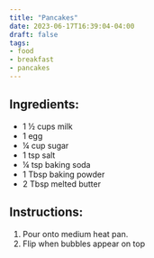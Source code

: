 ```yaml
---
title: "Pancakes"
date: 2023-06-17T16:39:04-04:00
draft: false
tags:
- food
- breakfast
- pancakes
---
```


## Ingredients:
- 1 &frac12; cups milk
- 1 egg
- &frac14; cup sugar
- 1 tsp salt
- &frac14; tsp baking soda
- 1 Tbsp baking powder
- 2 Tbsp melted butter

## Instructions:
1. Pour onto medium heat pan.
1. Flip when bubbles appear on top
